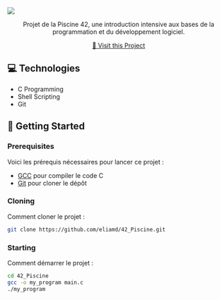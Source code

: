 <img src="https://github.com/eliamd/42_Piscine/blob/master/piscine.png?raw=true"/>

<p align="center">  
  Projet de la Piscine 42, une introduction intensive aux bases de la programmation et du développement logiciel.  
</p>  
<p align="center">  
  <a href="https://github.com/eliamd/42_Piscine">📱 Visit this Project</a>  
</p>

<h2 id="technologies">💻 Technologies</h2>

- C Programming
- Shell Scripting
- Git

<h2 id="getting-started">🚀 Getting Started</h2>

<h3>Prerequisites</h3>

Voici les prérequis nécessaires pour lancer ce projet :

- [GCC](https://gcc.gnu.org/) pour compiler le code C
- [Git](https://git-scm.com/) pour cloner le dépôt

<h3>Cloning</h3>

Comment cloner le projet :

```bash
git clone https://github.com/eliamd/42_Piscine.git
```

<h3>Starting</h3>

Comment démarrer le projet :

```bash
cd 42_Piscine
gcc -o my_program main.c
./my_program
```
